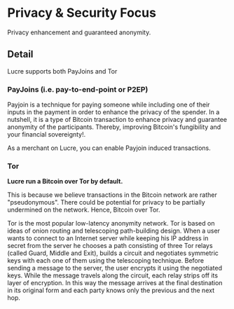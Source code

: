 # Privacy & Security Focus

Privacy enhancement and guaranteed anonymity.

## Detail

Lucre supports both PayJoins and Tor

### PayJoins (i.e. pay-to-end-point or P2EP)

Payjoin is a technique for paying someone while including one of their inputs in the payment in order to enhance the privacy of the spender. In a nutshell, it is a type of Bitcoin transaction to enhance privacy and guarantee anonymity of the participants. Thereby, improving Bitcoin's fungibility and your financial sovereignty!.

As a merchant on Lucre, you can enable Payjoin induced transactions.

### Tor

**Lucre run a Bitcoin over Tor by default.** 

This is because we believe 
transactions in the Bitcoin network are rather "pseudonymous".
There could be potential for privacy to be partially undermined on the network. Hence, Bitcoin over Tor.

Tor is the most popular low-latency anonymity network. Tor is based on ideas
of onion routing and telescoping path-building design. When a
user wants to connect to an Internet server while keeping his IP
address in secret from the server he chooses a path consisting
of three Tor relays (called Guard, Middle and Exit), builds a
circuit and negotiates symmetric keys with each one of them
using the telescoping technique. Before sending a message to
the server, the user encrypts it using the negotiated keys. While
the message travels along the circuit, each relay strips off its
layer of encryption. In this way the message arrives at the final
destination in its original form and each party knows only the
previous and the next hop.


